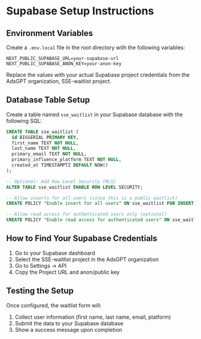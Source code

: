 # Supabase Setup Instructions

## Environment Variables

Create a `.env.local` file in the root directory with the following variables:

```env
NEXT_PUBLIC_SUPABASE_URL=your-supabase-url
NEXT_PUBLIC_SUPABASE_ANON_KEY=your-anon-key
```

Replace the values with your actual Supabase project credentials from the AdsGPT organization, SSE-waitlist project.

## Database Table Setup

Create a table named `sse_waitlist` in your Supabase database with the following SQL:

```sql
CREATE TABLE sse_waitlist (
  id BIGSERIAL PRIMARY KEY,
  first_name TEXT NOT NULL,
  last_name TEXT NOT NULL,
  primary_email TEXT NOT NULL,
  primary_influence_platform TEXT NOT NULL,
  created_at TIMESTAMPTZ DEFAULT NOW()
);

-- Optional: Add Row Level Security (RLS)
ALTER TABLE sse_waitlist ENABLE ROW LEVEL SECURITY;

-- Allow inserts for all users (since this is a public waitlist)
CREATE POLICY "Enable insert for all users" ON sse_waitlist FOR INSERT WITH CHECK (true);

-- Allow read access for authenticated users only (optional)
CREATE POLICY "Enable read access for authenticated users" ON sse_waitlist FOR SELECT USING (true);
```

## How to Find Your Supabase Credentials

1. Go to your Supabase dashboard
2. Select the SSE-waitlist project in the AdsGPT organization
3. Go to Settings → API
4. Copy the Project URL and anon/public key

## Testing the Setup

Once configured, the waitlist form will:

1. Collect user information (first name, last name, email, platform)
2. Submit the data to your Supabase database
3. Show a success message upon completion
